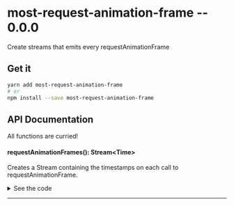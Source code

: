 # most-request-animation-frame -- 0.0.0

Create streams that emits every requestAnimationFrame

## Get it
```sh
yarn add most-request-animation-frame
# or
npm install --save most-request-animation-frame
```

## API Documentation

All functions are curried!

#### requestAnimationFrames(): Stream\<Time\>

<p>

Creates a Stream containing the timestamps on each call to requestAnimationFrame.

</p>


<details>
<summary>See the code</summary>

```typescript

export function requestAnimationFrames(): Stream<Time> {
  return multicast(new RequestAnimationFrame())
}

```

</details>
<hr />
